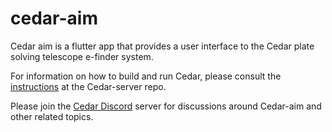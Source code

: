 # cedar-aim

Cedar aim is a flutter app that provides a user interface to the Cedar plate solving telescope e-finder system.

For information on how to build and run Cedar, please consult the
[instructions](https://github.com/smroid/cedar-server/blob/main/building.md)
at the Cedar-server repo.

Please join the [Cedar Discord](<https://discord.gg/xbDrUyXP>) server
for discussions around Cedar-aim and other related topics.

